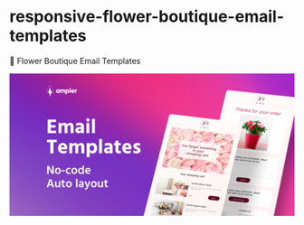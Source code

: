 # responsive-flower-boutique-email-templates

🌼 Flower Boutique Email Templates

![alt text](assets/img/banner-preview.png)
